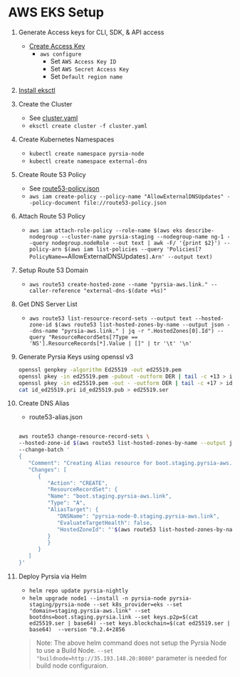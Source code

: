 # AWS EKS Setup

1. Generate Access keys for CLI, SDK, & API access

   - [Create Access Key](https://us-east-1.console.aws.amazon.com/iam/home?region=us-east-1#/security_credentials)
      - `aws configure`
         - Set `AWS Access Key ID`
         - Set `AWS Secret Access Key`
         - Set `Default region name`

2. [Install eksctl](https://docs.aws.amazon.com/eks/latest/userguide/eksctl.html)

3. Create the Cluster

   - See [cluster.yaml](cluster.yaml)
   - `eksctl create cluster -f cluster.yaml`

4. Create Kubernetes Namespaces
      - `kubectl create namespace pyrsia-node`
      - `kubectl create namespace external-dns`

5. Create Route 53 Policy
      - See [route53-policy.json](route53-policy.json)
      - `aws iam create-policy --policy-name "AllowExternalDNSUpdates" --policy-document file://route53-policy.json`

6. Attach Route 53 Policy
      - `aws iam attach-role-policy --role-name $(aws eks describe-nodegroup --cluster-name pyrsia-staging --nodegroup-name ng-1 --query nodegroup.nodeRole --out text | awk -F/ '{print $2}') --policy-arn $(aws iam list-policies --query 'Policies[?PolicyName==`AllowExternalDNSUpdates`].Arn' --output text)`

7. Setup Route 53 Domain
      - `aws route53 create-hosted-zone --name "pyrsia-aws.link." --caller-reference "external-dns-$(date +%s)"`

8. Get DNS Server List
      - `aws route53 list-resource-record-sets --output text --hosted-zone-id $(aws route53 list-hosted-zones-by-name --output json --dns-name "pyrsia-aws.link." | jq -r ".HostedZones[0].Id") --query "ResourceRecordSets[?Type == 'NS'].ResourceRecords[*].Value | []" | tr '\t' '\n'`

9. Generate Pyrsia Keys using openssl v3

   ```bash
   openssl genpkey -algorithm Ed25519 -out ed25519.pem
   openssl pkey -in ed25519.pem -pubout -outform DER | tail -c +13 > id_ed25519.pub
   openssl pkey -in ed25519.pem -out - -outform DER | tail -c +17 > id_ed25519.pri
   cat id_ed25519.pri id_ed25519.pub > ed25519.ser
   ```

10. Create DNS Alias
      - route53-alias.json

      ```bash

      aws route53 change-resource-record-sets \
      --hosted-zone-id $(aws route53 list-hosted-zones-by-name --output json --dns-name "pyrsia-aws.link." | jq -r ".HostedZones[0].Id" | cut -d/ -f3) \
      --change-batch '
      {
         "Comment": "Creating Alias resource for boot.staging.pyrsia-aws.link",
         "Changes": [
            {
               "Action": "CREATE",
               "ResourceRecordSet": {
               "Name": "boot.staging.pyrsia-aws.link",
               "Type": "A",
               "AliasTarget": {
                  "DNSName": "pyrsia-node-0.staging.pyrsia-aws.link",
                  "EvaluateTargetHealth": false,
                  "HostedZoneId": "'$(aws route53 list-hosted-zones-by-name --output json --dns-name "pyrsia-aws.link." | jq -r ".HostedZones[0].Id" | cut -d/ -f3 )'"
               }
               }
            }
         ]
      }'
      ```

11. Deploy Pyrsia via Helm
      - `helm repo update pyrsia-nightly`
      - `helm upgrade node1 --install -n pyrsia-node pyrsia-staging/pyrsia-node --set k8s_provider=eks --set "domain=staging.pyrsia-aws.link" --set bootdns=boot.staging.pyrsia.link --set keys.p2p=$(cat ed25519.ser | base64) --set keys.blockchain=$(cat ed25519.ser | base64)  --version "0.2.4+2856`

      > Note: The above helm command does not setup the Pyrsia Node to use a Build Node.  `--set "buildnode=http://35.193.148.20:8080"` parameter is needed for build node configuraion.
